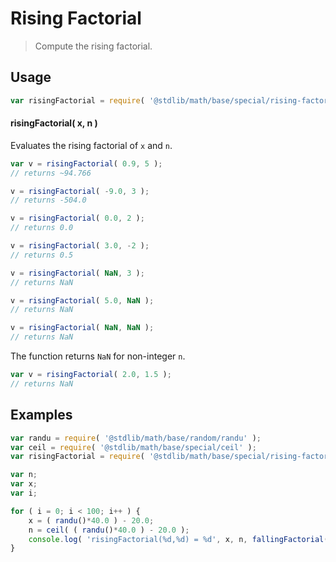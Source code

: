 # Rising Factorial

> Compute the rising factorial.


<section class="intro">

</section>

<!-- /.intro -->


<section class="usage">

## Usage

``` javascript
var risingFactorial = require( '@stdlib/math/base/special/rising-factorial' );
```

#### risingFactorial( x, n )

Evaluates the rising factorial of `x` and `n`.

``` javascript
var v = risingFactorial( 0.9, 5 );
// returns ~94.766

v = risingFactorial( -9.0, 3 );
// returns -504.0

v = risingFactorial( 0.0, 2 );
// returns 0.0

v = risingFactorial( 3.0, -2 );
// returns 0.5

v = risingFactorial( NaN, 3 );
// returns NaN

v = risingFactorial( 5.0, NaN );
// returns NaN

v = risingFactorial( NaN, NaN );
// returns NaN
```

The function returns `NaN` for non-integer `n`.

``` javascript
var v = risingFactorial( 2.0, 1.5 );
// returns NaN
```

</section>

<!-- /.usage -->


<section class="examples">

## Examples

``` javascript
var randu = require( '@stdlib/math/base/random/randu' );
var ceil = require( '@stdlib/math/base/special/ceil' );
var risingFactorial = require( '@stdlib/math/base/special/rising-factorial' );

var n;
var x;
var i;

for ( i = 0; i < 100; i++ ) {
    x = ( randu()*40.0 ) - 20.0;
    n = ceil( ( randu()*40.0 ) - 20.0 );
    console.log( 'risingFactorial(%d,%d) = %d', x, n, fallingFactorial( x, n ) );
}
```

</section>

<!-- /.examples -->


<section class="links">

</section>

<!-- /.links -->
